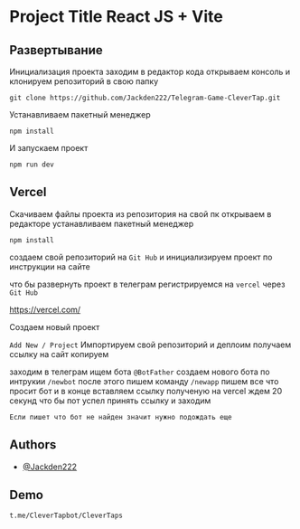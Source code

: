 
# Project Title React JS + Vite




## Развертывание

Инициализация проекта
заходим в редактор кода открываем консоль и клонируем репозиторий в свою папку

```
git clone https://github.com/Jackden222/Telegram-Game-CleverTap.git
```

Устанавливаем пакетный менеджер 

```
npm install
```

И запускаем проект

```
npm run dev
```



## Vercel

Скачиваем файлы проекта из репозитория на свой пк открываем в редакторе устанавливаем пакетный менеджер 
```
npm install
```

создаем свой репозиторий на ```Git Hub``` 
и инициализируем проект по инструкции на сайте

что бы развернуть проект в телеграм регистрируемся на ```vercel``` через ```Git Hub```

https://vercel.com/

Создаем новый проект

```Add New / Project``` Импортируем свой репозиторий и деплоим получаем ссылку на сайт копируем

заходим в телеграм ищем бота ```@BotFather``` создаем нового бота по интрукии ```/newbot``` после этого пишем команду ```/newapp``` пишем все что просит бот и в конце вставляем ссылку полученую на vercel ждем 20 секунд что бы пот успел принять ссылку и заходим

```Если пишет что бот не найден значит нужно подождать еще```
## Authors

- [@Jackden222](https://github.com/Jackden222)


## Demo



```t.me/CleverTapbot/CleverTaps```
